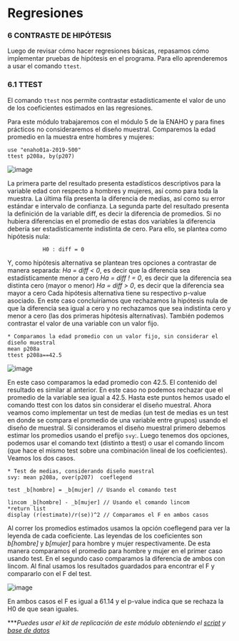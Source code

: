 # Regresiones

### 6 CONTRASTE DE HIPÓTESIS 

Luego de revisar cómo hacer regresiones básicas, repasamos cómo implementar pruebas de hipótesis en el programa. Para ello aprenderemos a usar el comando `ttest`.

### 6.1 TTEST

El comando `ttest` nos permite contrastar estadísticamente el valor de uno de los coeficientes estimados en las regresiones.

Para este módulo trabajaremos con el módulo 5 de la ENAHO y para fines prácticos no consideraremos el diseño muestral. Comparemos la edad promedio en la muestra entre hombres y mujeres:

```
use "enaho01a-2019-500"
ttest p208a, by(p207)	
```

![image](https://user-images.githubusercontent.com/106888200/224228471-c683ec1f-db09-43a5-9bbc-d1ae452c48cf.png)

La primera parte del resultado presenta estadísticos descriptivos para la variable edad con respecto a hombres y mujeres, así como para toda la muestra. La última fila presenta la diferencia de medias, así como su error estándar e intervalo de confianza.
La segunda parte del resultado presenta la definición de la variable diff, es decir la diferencia de promedios. Si no hubiera diferencias en el promedio de estas dos variables la diferencia debería ser estadísticamente indistinta de cero. Para ello, se plantea como hipótesis nula:

               H0 : diff = 0

Y, como hipótesis alternativa se plantean tres opciones a contrastar de manera separada:
_Ha = diff < 0_, es decir que la diferencia sea estadísticamente menor a cero
_Ha = diff ! = 0_, es decir que la diferencia sea distinta cero (mayor o menor)
_Ha = diff > 0_, es decir que la diferencia sea mayor a cero
Cada hipótesis alternativa tiene su respectivo p-value asociado. En este caso concluiríamos que rechazamos la hipótesis nula de que la diferencia sea igual a cero y no rechazamos que sea indistinta cero y menor a cero (las dos primeras hipótesis alternativas).
También podemos contrastar el valor de una variable con un valor fijo.

```
* Comparamos la edad promedio con un valor fijo, sin considerar el diseño muestral
mean p208a
ttest p208a==42.5
```

![image](https://user-images.githubusercontent.com/106888200/224228713-c070a4f9-9f57-46ea-a0da-5d5ec0023152.png)

En este caso comparamos la edad promedio con 42.5. El contenido del resultado es similar al anterior. En este caso no podemos rechazar que el promedio de la variable sea igual a 42.5.
Hasta este puntos hemos usado el comando ttest con los datos sin considerar el diseño muestral. Ahora veamos como implementar un test de medias (un test de medias es un test en donde se compara el promedio de una variable entre grupos) usando el diseño de muestral.
Si consideramos el diseño muestral primero debemos estimar los promedios usando el prefijo `svy`:. Luego tenemos dos opciones, podemos usar el comando text (distinto a ttest) o usar el comando lincom (que hace el mismo test sobre una combinación lineal de los coeficientes). Veamos los dos casos. 

```
* Test de medias, considerando diseño muestral 
svy: mean p208a, over(p207)  coeflegend

test _b[hombre] = _b[mujer] // Usando el comando test

lincom _b[hombre] - _b[mujer] // Usando el comando lincom
*return list
display (r(estimate)/r(se))^2 // Comparamos el F en ambos casos
```
Al correr los promedios estimados usamos la opción coeflegend para ver la leyenda de cada coeficiente. Las leyendas de los coeficientes son _b[hombre]_ y _b[mujer]_ para hombre y mujer respectivamente. De esta manera comparamos el promedio para hombre y mujer en el primer caso usando test. En el segundo caso comparamos la diferencia de ambos con lincom. Al final usamos los resultados guardados para encontrar el F y compararlo con el F del test.

![image](https://user-images.githubusercontent.com/106888200/224228813-6edf9e97-db18-4176-9be9-0cb753d57c31.png)

En ambos casos el F es igual a 61.14 y el p-value indica que se rechaza la H0 de que sean iguales.

****Puedes usar el kit de replicación de este módulo obteniendo el [script](https://github.com/EconPUCP/Stata/blob/main/_An%C3%A1lisis/Scripts/Regresi%C3%B3n/6_prueba_de_hi%C3%B3tesis.do "script") y [base de datos](https://github.com/EconPUCP/Stata/tree/main/_An%C3%A1lisis/Data "base de datos")*
